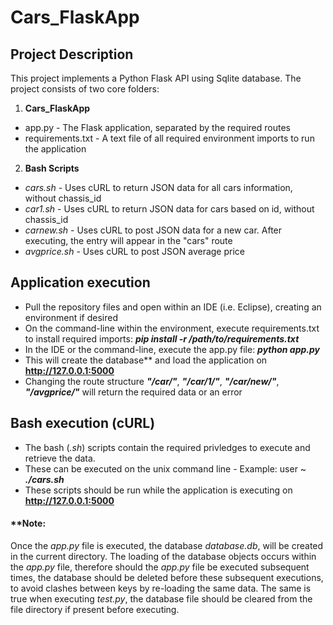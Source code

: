 # Cars_FlaskApp

## Project Description

This project implements a Python Flask API using Sqlite database. The project consists of two core folders:
1. **Cars_FlaskApp**
* app.py - The Flask application, separated by the required routes
* requirements.txt - A text file of all required environment imports to run the application
2. **Bash Scripts**
* *cars.sh* - Uses cURL to return JSON data for all cars information, without chassis_id 
* *car1.sh* - Uses cURL to return JSON data for cars based on id, without chassis_id
* *carnew.sh* - Uses cURL to post JSON data for a new car. After executing, the entry will appear in the "cars" route
* *avgprice.sh* - Uses cURL to post JSON average price

## Application execution
* Pull the repository files and open within an IDE (i.e. Eclipse), creating an environment if desired
* On the command-line within the environment, execute requirements.txt to 
install required imports: **_pip install -r /path/to/requirements.txt_**
* In the IDE or the command-line, execute the app.py file: **_python app.py_**
* This will create the database** and load the application on **http://127.0.0.1:5000**
* Changing the route structure **_"/car/"_**, **_"/car/1/"_**, **_"/car/new/"_**, **_"/avgprice/"_** will return the required data or an error

## Bash execution (cURL)
* The bash (_.sh_) scripts contain the required privledges to execute and retrieve the data.
* These can be executed on the unix command line - Example: user ~ **_./cars.sh_**
* These scripts should be run while the application is executing on **http://127.0.0.1:5000**

#### **Note: 
Once the _app.py_ file is executed, the database _database.db_, will be created in the current directory.
The loading of the database objects occurs within the _app.py_ file, therefore should the _app.py_ file be executed subsequent times, the 
database should be deleted before these subsequent executions, to avoid clashes between keys by re-loading the same data. The same is true
when executing _test.py_, the database file should be cleared from the file directory if present before executing.
